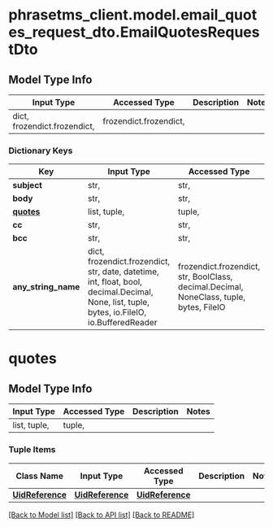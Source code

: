 # phrasetms_client.model.email_quotes_request_dto.EmailQuotesRequestDto

## Model Type Info

| Input Type                   | Accessed Type          | Description | Notes |
| ---------------------------- | ---------------------- | ----------- | ----- |
| dict, frozendict.frozendict, | frozendict.frozendict, |             |

### Dictionary Keys

| Key                   | Input Type                                                                                                                                  | Accessed Type                                                                           | Description                                                        | Notes      |
| --------------------- | ------------------------------------------------------------------------------------------------------------------------------------------- | --------------------------------------------------------------------------------------- | ------------------------------------------------------------------ | ---------- |
| **subject**           | str,                                                                                                                                        | str,                                                                                    |                                                                    |
| **body**              | str,                                                                                                                                        | str,                                                                                    |                                                                    |
| **[quotes](#quotes)** | list, tuple,                                                                                                                                | tuple,                                                                                  |                                                                    |
| **cc**                | str,                                                                                                                                        | str,                                                                                    |                                                                    | [optional] |
| **bcc**               | str,                                                                                                                                        | str,                                                                                    |                                                                    | [optional] |
| **any_string_name**   | dict, frozendict.frozendict, str, date, datetime, int, float, bool, decimal.Decimal, None, list, tuple, bytes, io.FileIO, io.BufferedReader | frozendict.frozendict, str, BoolClass, decimal.Decimal, NoneClass, tuple, bytes, FileIO | any string name can be used but the value must be the correct type | [optional] |

# quotes

## Model Type Info

| Input Type   | Accessed Type | Description | Notes |
| ------------ | ------------- | ----------- | ----- |
| list, tuple, | tuple,        |             |

### Tuple Items

| Class Name                          | Input Type                          | Accessed Type                       | Description | Notes |
| ----------------------------------- | ----------------------------------- | ----------------------------------- | ----------- | ----- |
| [**UidReference**](UidReference.md) | [**UidReference**](UidReference.md) | [**UidReference**](UidReference.md) |             |

[[Back to Model list]](../../README.md#documentation-for-models) [[Back to API list]](../../README.md#documentation-for-api-endpoints) [[Back to README]](../../README.md)
